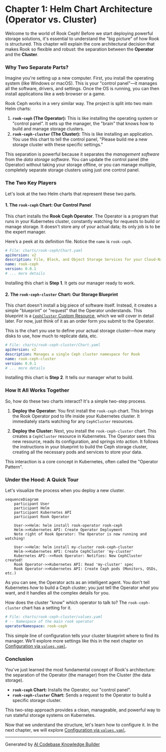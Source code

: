 # Chapter 1: Helm Chart Architecture (Operator vs. Cluster)

Welcome to the world of Rook Ceph! Before we start deploying powerful storage solutions, it's essential to understand the "big picture" of how Rook is structured. This chapter will explain the core architectural decision that makes Rook so flexible and robust: the separation between the **Operator** and the **Cluster**.

### Why Two Separate Parts?

Imagine you're setting up a new computer. First, you install the operating system (like Windows or macOS). This is your "control panel"—it manages all the software, drivers, and settings. Once the OS is running, you can then install applications like a web browser or a game.

Rook Ceph works in a very similar way. The project is split into two main Helm charts:

1.  **`rook-ceph` (The Operator):** This is like installing the operating system or "control panel". It sets up the manager, the "brain" that knows how to build and manage storage clusters.
2.  **`rook-ceph-cluster` (The Cluster):** This is like installing an application. You use this chart to tell the control panel, "Please build me a new storage cluster with these specific settings."

This separation is powerful because it separates the *management software* from the *data storage software*. You can update the control panel (the Operator) without taking your storage offline, or you can manage multiple, completely separate storage clusters using just one control panel.

### The Two Key Players

Let's look at the two Helm charts that represent these two parts.

#### 1. The `rook-ceph` Chart: Our Control Panel

This chart installs the **Rook Ceph Operator**. The Operator is a program that runs in your Kubernetes cluster, constantly watching for requests to build or manage storage. It doesn't store any of your actual data; its only job is to be the expert manager.

Here’s a peek at its definition file. Notice the `name` is `rook-ceph`.

```yaml
# File: charts/rook-ceph/Chart.yaml
apiVersion: v2
description: File, Block, and Object Storage Services for your Cloud-Native Environment
name: rook-ceph
version: 0.0.1
# ... more details
```

Installing this chart is **Step 1**. It gets our manager ready to work.

#### 2. The `rook-ceph-cluster` Chart: Our Storage Blueprint

This chart doesn't install a big piece of software itself. Instead, it creates a simple "blueprint" or "request" that the Operator understands. This blueprint is a [`CephCluster` Custom Resource](04__cephcluster__custom_resource__.md), which we will cover in detail later. For now, just think of it as an order form you submit to the Operator.

This is the chart you use to define your actual storage cluster—how many disks to use, how much to replicate data, etc.

```yaml
# File: charts/rook-ceph-cluster/Chart.yaml
apiVersion: v2
description: Manages a single Ceph cluster namespace for Rook
name: rook-ceph-cluster
version: 0.0.1
# ... more details
```

Installing this chart is **Step 2**. It tells our manager what to build.

### How It All Works Together

So, how do these two charts interact? It's a simple two-step process.

1.  **Deploy the Operator:** You first install the `rook-ceph` chart. This brings the Rook Operator pod to life inside your Kubernetes cluster. It immediately starts watching for any `CephCluster` resources.

2.  **Deploy the Cluster:** Next, you install the `rook-ceph-cluster` chart. This creates a `CephCluster` resource in Kubernetes. The Operator sees this new resource, reads its configuration, and springs into action. It follows the instructions in your blueprint to build the Ceph storage cluster, creating all the necessary pods and services to store your data.

This interaction is a core concept in Kubernetes, often called the "Operator Pattern".

### Under the Hood: A Quick Tour

Let's visualize the process when you deploy a new cluster.

```mermaid
sequenceDiagram
    participant User
    participant Helm
    participant Kubernetes API
    participant Rook Operator

    User->>Helm: helm install rook-operator rook-ceph
    Helm->>Kubernetes API: Create Operator Deployment
    Note right of Rook Operator: The Operator is now running and watching!

    User->>Helm: helm install my-cluster rook-ceph-cluster
    Helm->>Kubernetes API: Create CephCluster 'my-cluster'
    Kubernetes API-->>Rook Operator: Notifies: New CephCluster created!
    Rook Operator->>Kubernetes API: Read 'my-cluster' spec
    Rook Operator->>Kubernetes API: Create Ceph pods (Monitors, OSDs, etc.)
```

As you can see, the Operator acts as an intelligent agent. You don't tell Kubernetes *how* to build a Ceph cluster; you just tell the Operator *what* you want, and it handles all the complex details for you.

How does the cluster "know" which operator to talk to? The `rook-ceph-cluster` chart has a setting for it.

```yaml
# File: charts/rook-ceph-cluster/values.yaml
# -- Namespace of the main rook operator
operatorNamespace: rook-ceph
```

This simple line of configuration tells your cluster blueprint where to find its manager. We'll explore more settings like this in the next chapter on [Configuration via `values.yaml`](02_configuration_via__values_yaml__.md).

### Conclusion

You've just learned the most fundamental concept of Rook's architecture: the separation of the Operator (the manager) from the Cluster (the data storage).

*   **`rook-ceph` Chart:** Installs the Operator, our "control panel".
*   **`rook-ceph-cluster` Chart:** Sends a request to the Operator to build a specific storage cluster.

This two-step approach provides a clean, manageable, and powerful way to run stateful storage systems on Kubernetes.

Now that we understand the structure, let's learn how to configure it. In the next chapter, we will explore [Configuration via `values.yaml`](02_configuration_via__values_yaml__.md).

---

Generated by [AI Codebase Knowledge Builder](https://github.com/The-Pocket/Tutorial-Codebase-Knowledge)